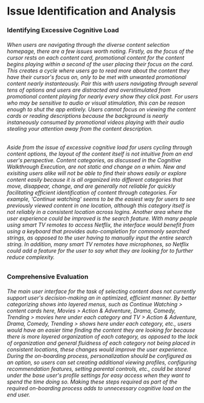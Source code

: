 # Issue Identification and Analysis

### Identifying Excessive Cognitive Load

###### When users are navigating through the diverse content selection homepage, there are a few issues worth noting. Firstly, as the focus of the cursor rests on each content card, promotional content for the content begins playing within a second of the user placing their focus on the card. This creates a cycle where users go to read more about the content they have their cursor's focus on, only to be met with unwanted promotional content nearly instanteously. Pair this with users navigating through several tens of options and users are distracted and overstimulated from promotional content playing for nearly every show they click past. For users who may be sensitive to audio or visual stimulation, this can be reason enough to shut the app entirely. Users cannot focus on viewing the content cards or reading descriptions because the background is nearly instaneously consumed by promotional videos playing with their audio stealing your attention away from the content description. 

###### Aside from the issue of excessive cognitive load for users cycling through content options, the layout of the content itself is not intuitive from an end user's perspective. Content categories, as discussed in the Cognitive Walkthrough Execution, are not static and change on a whim. New and exisiting users alike will not be able to find their shows easily or explore content easily because it is all organized into different categories that move, disappear, change, and are generally not reliable for quickly facilitating efficient identification of content through categories. For example, 'Continue watching' seems to be the easiest way for users to see previously viewed content in one location, although this category itself is not reliably in a consistent location across logins. Another area where the user experience could be improved is the search feature. With many people using smart TV remotes to access Netflix, the interface would benefit from using a keyboard that provides auto-completion for commonly searched strings, as opposed to the user having to manually input the entire search string. In addition, many smart TV remotes have microphones, so Netflix could add a feature for the user to say what they are looking for to further reduce complexity. 

### Comprehensive Evaluation

###### The main user interface for the task of selecting content does not currently support user's decision-making an in optimized, efficient manner. By better categorizing shows into layered menus, such as Continue Watching > content cards here, Movies > Action & Adventure, Drama, Comedy, Trending > movies here under each category and TV > Action & Adventure, Drama, Comedy, Trending > shows here under each category, etc., users would have an easier time finding the content they are looking for because there is more layered organization of each category, as opposed to the lack of organization and general fluidness of each category not being placed in consistent locations, these changes would improve the user experience. During the on-boarding process, personalization should be configured as an option, so users can set creating additional viewing profiles, configuring recommendation features, setting parental controls, etc.,  could be stored under the base user's profile settings for easy access when they want to spend the time doing so. Making these steps required as part of the required on-boarding process adds to unnecessary cognitive load on the end user. 